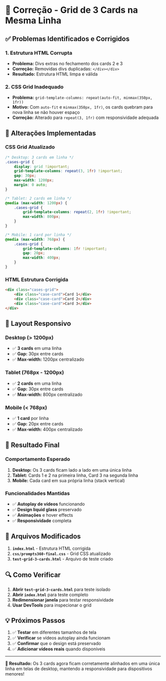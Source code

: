 # 🎯 Correção - Grid de 3 Cards na Mesma Linha

## ✅ Problemas Identificados e Corrigidos

### 1. **Estrutura HTML Corrupta**
- **Problema:** Divs extras no fechamento dos cards 2 e 3
- **Correção:** Removidas divs duplicadas: `</div></div>`
- **Resultado:** Estrutura HTML limpa e válida

### 2. **CSS Grid Inadequado**
- **Problema:** `grid-template-columns: repeat(auto-fit, minmax(350px, 1fr))`
- **Motivo:** Com `auto-fit` e `minmax(350px, 1fr)`, os cards quebram para nova linha se não houver espaço
- **Correção:** Alterado para `repeat(3, 1fr)` com responsividade adequada

## 🔧 Alterações Implementadas

### CSS Grid Atualizado
```css
/* Desktop: 3 cards em linha */
.cases-grid {
    display: grid !important;
    grid-template-columns: repeat(3, 1fr) !important;
    gap: 30px;
    max-width: 1200px;
    margin: 0 auto;
}

/* Tablet: 2 cards em linha */
@media (max-width: 1200px) {
    .cases-grid {
        grid-template-columns: repeat(2, 1fr) !important;
        max-width: 800px;
    }
}

/* Mobile: 1 card por linha */
@media (max-width: 768px) {
    .cases-grid {
        grid-template-columns: 1fr !important;
        gap: 20px;
        max-width: 400px;
    }
}
```

### HTML Estrutura Corrigida
```html
<div class="cases-grid">
    <div class="case-card">Card 1</div>
    <div class="case-card">Card 2</div>
    <div class="case-card">Card 3</div>
</div>
```

## 📐 Layout Responsivo

### Desktop (> 1200px)
- ✅ **3 cards** em uma linha
- ✅ **Gap:** 30px entre cards
- ✅ **Max-width:** 1200px centralizado

### Tablet (768px - 1200px)
- ✅ **2 cards** em uma linha
- ✅ **Gap:** 30px entre cards
- ✅ **Max-width:** 800px centralizado

### Mobile (< 768px)
- ✅ **1 card** por linha
- ✅ **Gap:** 20px entre cards
- ✅ **Max-width:** 400px centralizado

## 🎯 Resultado Final

### Comportamento Esperado
1. **Desktop:** Os 3 cards ficam lado a lado em uma única linha
2. **Tablet:** Cards 1 e 2 na primeira linha, Card 3 na segunda linha
3. **Mobile:** Cada card em sua própria linha (stack vertical)

### Funcionalidades Mantidas
- ✅ **Autoplay de vídeos** funcionando
- ✅ **Design liquid glass** preservado
- ✅ **Animações** e hover effects
- ✅ **Responsividade** completa

## 📁 Arquivos Modificados

1. **`index.html`** - Estrutura HTML corrigida
2. **`css/prompts360-final.css`** - Grid CSS atualizado
3. **`test-grid-3-cards.html`** - Arquivo de teste criado

## 🔍 Como Verificar

1. **Abrir `test-grid-3-cards.html`** para teste isolado
2. **Abrir `index.html`** para teste completo
3. **Redimensionar janela** para testar responsividade
4. **Usar DevTools** para inspecionar o grid

## 💡 Próximos Passos

1. ✅ **Testar** em diferentes tamanhos de tela
2. ✅ **Verificar** se vídeos autoplay ainda funcionam
3. ✅ **Confirmar** que o design está preservado
4. ✅ **Adicionar vídeos reais** quando disponíveis

---

**🎯 Resultado:** Os 3 cards agora ficam corretamente alinhados em uma única linha em telas de desktop, mantendo a responsividade para dispositivos menores!
